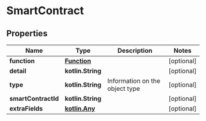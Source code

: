 
# SmartContract

## Properties
Name | Type | Description | Notes
------------ | ------------- | ------------- | -------------
**function** | [**Function**](Function.md) |  |  [optional]
**detail** | **kotlin.String** |  |  [optional]
**type** | **kotlin.String** | Information on the object type |  [optional]
**smartContractId** | **kotlin.String** |  |  [optional]
**extraFields** | [**kotlin.Any**](.md) |  |  [optional]



